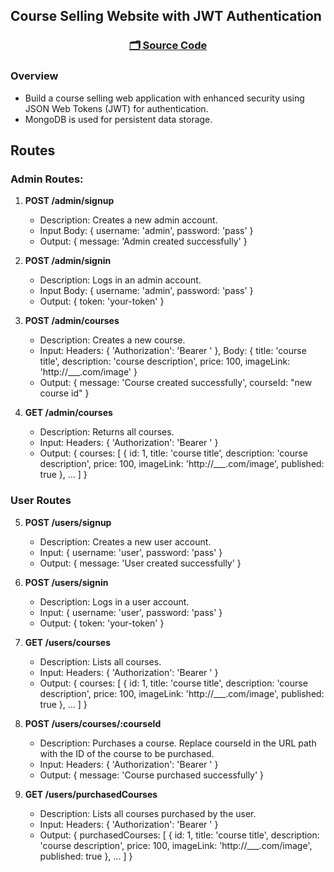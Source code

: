 ## Course Selling Website with JWT Authentication

<h3 align="center">

[🗂️ Source Code](../04-mongo-with-jwt-auth/)

<h3>

### Overview

- Build a course selling web application with enhanced security using JSON Web Tokens (JWT) for authentication.
- MongoDB is used for persistent data storage.

## Routes

### Admin Routes:

1. **POST /admin/signup**

   - Description: Creates a new admin account.
   - Input Body: { username: 'admin', password: 'pass' }
   - Output: { message: 'Admin created successfully' }

2. **POST /admin/signin**

   - Description: Logs in an admin account.
   - Input Body: { username: 'admin', password: 'pass' }
   - Output: { token: 'your-token' }

3. **POST /admin/courses**

   - Description: Creates a new course.
   - Input: Headers: { 'Authorization': 'Bearer <your-token>' }, Body: { title: 'course title', description: 'course description', price: 100, imageLink: 'http://\_\_\_.com/image' }
   - Output: { message: 'Course created successfully', courseId: "new course id" }

4. **GET /admin/courses**
   - Description: Returns all courses.
   - Input: Headers: { 'Authorization': 'Bearer <your-token>' }
   - Output: { courses: [ { id: 1, title: 'course title', description: 'course description', price: 100, imageLink: 'http://___.com/image', published: true }, ... ] }

### User Routes

5. **POST /users/signup**

   - Description: Creates a new user account.
   - Input: { username: 'user', password: 'pass' }
   - Output: { message: 'User created successfully' }

6. **POST /users/signin**

   - Description: Logs in a user account.
   - Input: { username: 'user', password: 'pass' }
   - Output: { token: 'your-token' }

7. **GET /users/courses**

   - Description: Lists all courses.
   - Input: Headers: { 'Authorization': 'Bearer <your-token>' }
   - Output: { courses: [ { id: 1, title: 'course title', description: 'course description', price: 100, imageLink: 'http://___.com/image', published: true }, ... ] }

8. **POST /users/courses/:courseId**

   - Description: Purchases a course. Replace courseId in the URL path with the ID of the course to be purchased.
   - Input: Headers: { 'Authorization': 'Bearer <your-token>' }
   - Output: { message: 'Course purchased successfully' }

9. **GET /users/purchasedCourses**
   - Description: Lists all courses purchased by the user.
   - Input: Headers: { 'Authorization': 'Bearer <your-token>' }
   - Output: { purchasedCourses: [ { id: 1, title: 'course title', description: 'course description', price: 100, imageLink: 'http://___.com/image', published: true }, ... ] }
